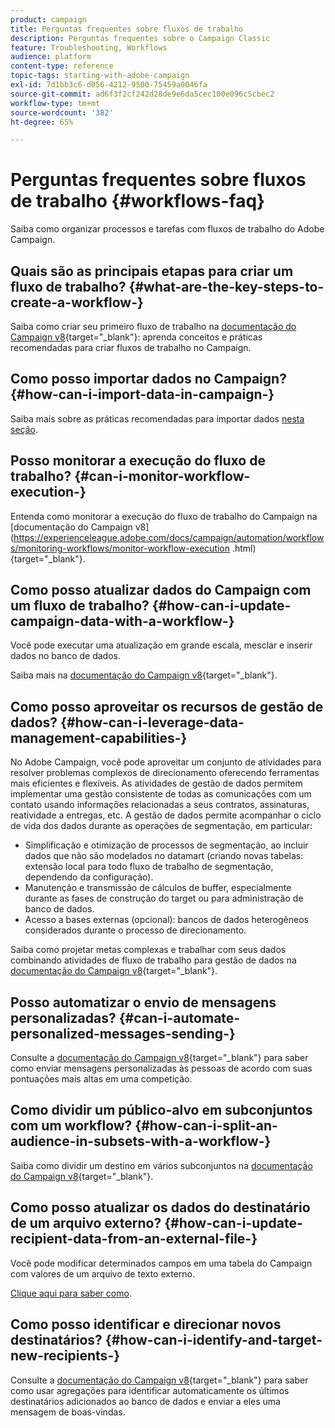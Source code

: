 ```yaml
---
product: campaign
title: Perguntas frequentes sobre fluxos de trabalho
description: Perguntas frequentes sobre o Campaign Classic
feature: Troubleshooting, Workflows
audience: platform
content-type: reference
topic-tags: starting-with-adobe-campaign
exl-id: 7d1bb3c6-d056-4212-9500-75459a0046fa
source-git-commit: ad6f3f2cf242d28de9e6da5cec100e096c5cbec2
workflow-type: tm+mt
source-wordcount: '382'
ht-degree: 65%

---
```


# Perguntas frequentes sobre fluxos de trabalho {#workflows-faq}



Saiba como organizar processos e tarefas com fluxos de trabalho do Adobe Campaign.

## Quais são as principais etapas para criar um fluxo de trabalho? {#what-are-the-key-steps-to-create-a-workflow-}

Saiba como criar seu primeiro fluxo de trabalho na [documentação do Campaign v8](https://experienceleague.adobe.com/docs/campaign/automation/workflows/introduction/build-a-workflow.html?lang=pt-BR){target="_blank"}: aprenda conceitos e práticas recomendadas para criar fluxos de trabalho no Campaign.

## Como posso importar dados no Campaign? {#how-can-i-import-data-in-campaign-}

Saiba mais sobre as práticas recomendadas para importar dados [nesta seção](../../platform/using/import-export-best-practices.md).

## Posso monitorar a execução do fluxo de trabalho? {#can-i-monitor-workflow-execution-}

Entenda como monitorar a execução do fluxo de trabalho do Campaign na [documentação do Campaign v8]&#x200B;(https://experienceleague.adobe.com/docs/campaign/automation/workflows/monitoring-workflows/monitor-workflow-execution
.html){target="_blank"}.

## Como posso atualizar dados do Campaign com um fluxo de trabalho? {#how-can-i-update-campaign-data-with-a-workflow-}

Você pode executar uma atualização em grande escala, mesclar e inserir dados no banco de dados.

Saiba mais na [documentação do Campaign v8](https://experienceleague.adobe.com/docs/campaign/automation/workflows/wf-activities/targeting-activities/update-data.html){target="_blank"}.

## Como posso aproveitar os recursos de gestão de dados? {#how-can-i-leverage-data-management-capabilities-}

No Adobe Campaign, você pode aproveitar um conjunto de atividades para resolver problemas complexos de direcionamento oferecendo ferramentas mais eficientes e flexíveis. As atividades de gestão de dados permitem implementar uma gestão consistente de todas as comunicações com um contato usando informações relacionadas a seus contratos, assinaturas, reatividade a entregas, etc. A gestão de dados permite acompanhar o ciclo de vida dos dados durante as operações de segmentação, em particular:

* Simplificação e otimização de processos de segmentação, ao incluir dados que não são modelados no datamart (criando novas tabelas: extensão local para todo fluxo de trabalho de segmentação, dependendo da configuração).
* Manutenção e transmissão de cálculos de buffer, especialmente durante as fases de construção do target ou para administração de banco de dados.
* Acesso a bases externas (opcional): bancos de dados heterogêneos considerados durante o processo de direcionamento.

Saiba como projetar metas complexas e trabalhar com seus dados combinando atividades de fluxo de trabalho para gestão de dados na [documentação do Campaign v8](https://experienceleague.adobe.com/docs/campaign/automation/workflows/introduction/wf-type/targeting-workflows.html){target="_blank"}.

## Posso automatizar o envio de mensagens personalizadas? {#can-i-automate-personalized-messages-sending-}

Consulte a [documentação do Campaign v8](https://experienceleague.adobe.com/docs/campaign/automation/workflows/use-cases/data-management/enrich-data.html?lang=pt-BR){target="_blank"} para saber como enviar mensagens personalizadas às pessoas de acordo com suas pontuações mais altas em uma competição.

## Como dividir um público-alvo em subconjuntos com um workflow? {#how-can-i-split-an-audience-in-subsets-with-a-workflow-}

Saiba como dividir um destino em vários subconjuntos na [documentação do Campaign v8](https://experienceleague.adobe.com/docs/campaign/automation/workflows/wf-activities/targeting-activities/split.html){target="_blank"}.

## Como posso atualizar os dados do destinatário de um arquivo externo? {#how-can-i-update-recipient-data-from-an-external-file-}

Você pode modificar determinados campos em uma tabela do Campaign com valores de um arquivo de texto externo.

[Clique aqui para saber como](../../platform/using/import-operations-samples.md#example--enrich-the-values-with-those-of-an-external-file).

## Como posso identificar e direcionar novos destinatários? {#how-can-i-identify-and-target-new-recipients-}

Consulte a [documentação do Campaign v8](https://experienceleague.adobe.com/docs/campaign/automation/workflows/use-cases/data-management/using-aggregates.html){target="_blank"} para saber como usar agregações para identificar automaticamente os últimos destinatários adicionados ao banco de dados e enviar a eles uma mensagem de boas-vindas.

